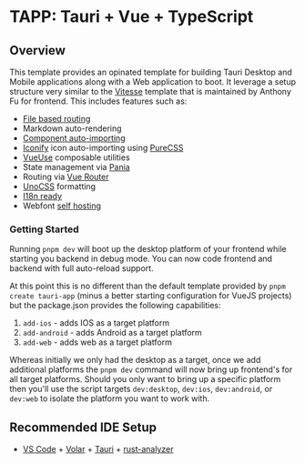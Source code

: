 # TAPP: Tauri + Vue + TypeScript

## Overview

This template provides an opinated template for building Tauri Desktop and Mobile applications along with a Web application to boot. It leverage a setup structure very similar to the [Vitesse](https://github.com/antfu-collective/vitesse?tab=readme-ov-file) template that is maintained by Anthony Fu for frontend. This includes features such as:

- [File based routing](https://github.com/antfu-collective/vitesse/blob/main/src/pages)
- Markdown auto-rendering
- [Component auto-importing](https://github.com/antfu-collective/vitesse/blob/main/src/components)
- [Iconify](https://icones.netlify.app/) icon auto-importing using [PureCSS](https://github.com/antfu/unocss/tree/main/packages/preset-icons)
- [VueUse](https://github.com/antfu/vueuse) composable utilities
- State management via [Pania](https://pinia.vuejs.org/)
- Routing via [Vue Router](https://github.com/vuejs/router)
- [UnoCSS](https://github.com/unocss/unocss) formatting
- [I18n ready](https://github.com/antfu-collective/vitesse/tree/main/locales)
- Webfont [self hosting](https://github.com/feat-agency/vite-plugin-webfont-dl)

### Getting Started

Running `pnpm dev` will boot up the desktop platform of your frontend while starting you backend in debug mode. You can now code frontend and backend with full auto-reload support.

At this point this is no different than the default template provided by `pnpm create tauri-app` (minus a better starting configuration for VueJS projects) but the package.json provides the following capabilities:

1. `add-ios` - adds IOS as a target platform
2. `add-android` - adds Android as a target platform
3. `add-web` - adds web as a target platform

Whereas initially we only had the desktop as a target, once we add additional platforms the `pnpm dev` command will now bring up frontend's for all target platforms. Should you only want to bring up a specific platform then you'll use the script targets `dev:desktop`, `dev:ios`, `dev:android`, or `dev:web` to isolate the platform you want to work with.

## Recommended IDE Setup

- [VS Code](https://code.visualstudio.com/) + [Volar](https://marketplace.visualstudio.com/items?itemName=Vue.volar) + [Tauri](https://marketplace.visualstudio.com/items?itemName=tauri-apps.tauri-vscode) + [rust-analyzer](https://marketplace.visualstudio.com/items?itemName=rust-lang.rust-analyzer)
